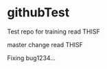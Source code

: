 githubTest
==========

Test repo for training
read THISF


master change
read THISF

Fixing bug1234...